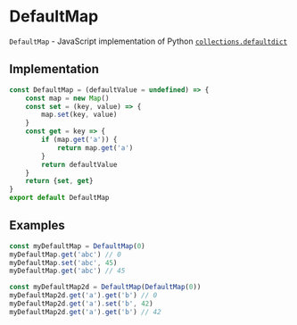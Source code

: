 # DefaultMap
`DefaultMap` - JavaScript implementation of Python [`collections.defaultdict`](https://docs.python.org/3/library/collections.html#collections.defaultdict)
## Implementation
```javascript
const DefaultMap = (defaultValue = undefined) => {
    const map = new Map()
    const set = (key, value) => {
        map.set(key, value)
    }
    const get = key => {
        if (map.get('a')) {
            return map.get('a')
        }
        return defaultValue
    }
    return {set, get}
}
export default DefaultMap
```
## Examples
```javascript
const myDefaultMap = DefaultMap(0)
myDefaultMap.get('abc') // 0
myDefaultMap.set('abc', 45)
myDefaultMap.get('abc') // 45
```

```javascript
const myDefaultMap2d = DefaultMap(DefaultMap(0))
myDefaultMap2d.get('a').get('b') // 0
myDefaultMap2d.get('a').set('b', 42)
myDefaultMap2d.get('a').get('b') // 42
```
